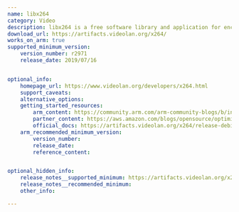 ```yaml
---
name: libx264
category: Video
description: libx264 is a free software library and application for encoding video streams into the H.264/MPEG-4 AVC compression format.
download_url: https://artifacts.videolan.org/x264/
works_on_arm: true
supported_minimum_version:
    version_number: r2971
    release_date: 2019/07/16


optional_info:
    homepage_url: https://www.videolan.org/developers/x264.html
    support_caveats:
    alternative_options:
    getting_started_resources:
        arm_content: https://community.arm.com/arm-community-blogs/b/infrastructure-solutions-blog/posts/oracle-cloud-infrastructure-arm-based-a1 
        partner_content: https://aws.amazon.com/blogs/opensource/optimized-video-encoding-with-ffmpeg-on-aws-graviton-processors/
        official_docs: https://artifacts.videolan.org/x264/release-debian-aarch64/
    arm_recommended_minimum_version:
        version_number: 
        release_date:
        reference_content: 


optional_hidden_info:
    release_notes__supported_minimum: https://artifacts.videolan.org/x264/release-debian-aarch64/x264-r2971-98ee9d2
    release_notes__recommended_minimum: 
    other_info: 

---
```

